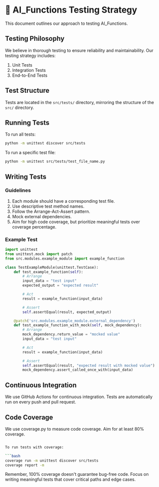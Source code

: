 # 🧪 AI_Functions Testing Strategy

This document outlines our approach to testing AI_Functions.

## Testing Philosophy

We believe in thorough testing to ensure reliability and maintainability. Our testing strategy includes:

1. Unit Tests
2. Integration Tests
3. End-to-End Tests

## Test Structure

Tests are located in the `src/tests/` directory, mirroring the structure of the `src/` directory.

## Running Tests

To run all tests:

```bash
python -m unittest discover src/tests
```

To run a specific test file:

```bash
python -m unittest src/tests/test_file_name.py
```

## Writing Tests

### Guidelines

1. Each module should have a corresponding test file.
2. Use descriptive test method names.
3. Follow the Arrange-Act-Assert pattern.
4. Mock external dependencies.
5. Aim for high code coverage, but prioritize meaningful tests over coverage percentage.

### Example Test

```python
import unittest
from unittest.mock import patch
from src.modules.example_module import example_function

class TestExampleModule(unittest.TestCase):
    def test_example_function(self):
        # Arrange
        input_data = "test input"
        expected_output = "expected result"

        # Act
        result = example_function(input_data)

        # Assert
        self.assertEqual(result, expected_output)

    @patch('src.modules.example_module.external_dependency')
    def test_example_function_with_mock(self, mock_dependency):
        # Arrange
        mock_dependency.return_value = "mocked value"
        input_data = "test input"

        # Act
        result = example_function(input_data)

        # Assert
        self.assertEqual(result, "expected result with mocked value")
        mock_dependency.assert_called_once_with(input_data)
```

## Continuous Integration

We use GitHub Actions for continuous integration. Tests are automatically run on every push and pull request.

## Code Coverage

We use coverage.py to measure code coverage. Aim for at least 80% coverage.

```bash pip install coverage

To run tests with coverage:

```bash
coverage run -m unittest discover src/tests
coverage report -m
```

Remember, 100% coverage doesn't guarantee bug-free code. Focus on writing meaningful tests that cover critical paths and edge cases.
